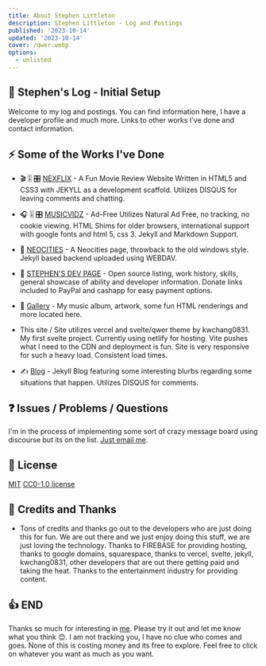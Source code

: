 ```yaml
---
title: About Stephen Littleton
description: Stephen Littleton - Log and Postings
published: '2023-10-14'
updated: '2023-10-14'
cover: /qwer.webp
options:
  - unlisted
---
```

<script lang="en">
  import Confetti from 'svelte-confetti'
</script>

 <Confetti infinite />

## 🎉 Stephen's Log - Initial Setup

Welcome to my log and postings. You can find information here, I have a developer profile and much more. Links to other works I've done and contact information.

## ⚡ Some of the Works I've Done

- 🎬 🎚 🎛 [NEXFLIX](https://nexflix.stephenlittleton.com/intro.html) - A Fun Movie Review Website Written in HTML5 and CSS3 with JEKYLL as a development scaffold. Utilizes DISQUS for leaving comments and chatting. 

- 🎧 🎚 🎛 [MUSICVIDZ](https://musicvidz.stephenlittleton.com/) - Ad-Free Utilizes Natural Ad Free, no tracking, no cookie viewing. HTML Shims for older browsers, international support with google fonts and html 5, css 3. Jekyll and Markdown Support.

- 🧪 [NEOCITIES](https://stephen730.neocities.org) - A Neocities page, throwback to the old windows style. Jekyll based backend uploaded using WEBDAV. 

- 🧮 [STEPHEN'S DEV PAGE](https://dev.stephenlittleton.com) - Open source listing, work history, skills, general showcase of ability and developer information. Donate links included to PayPal and cashapp for easy payment options.

- 📱 [Gallery](https://gallery.stephenlittleton.com) - My music album, artwork, some fun HTML renderings and more located here.

-  This site / Site utilizes vercel and svelte/qwer theme by kwchang0831. My first svelte project. Currently using netlify for hosting. Vite pushes what I need to the CDN and deployment is fun. Site is very responsive for such a heavy load. Consistent load times.

- ✍️ [Blog](https://blog.stephenlittleton.com) - Jekyll Blog featuring some interesting blurbs regarding some situations that happen. Utilizes DISQUS for comments.

## ❓ Issues / Problems / Questions

I'm in the process of implementing some sort of crazy message board using discourse but its on the list. [Just email me](mailto:stephen@stephenlittleton.com).

## 📝 License

[MIT](https://github.com/stephenxxxx/sllog/blob/main/LICENSE)
[CC0-1.0 license ](https://github.com/stephenlittleton/sllog/blob/main/LICENSE)

## 🙏 Credits and Thanks

- Tons of credits and thanks go out to the developers who are just doing this for fun. We are out there and we just enjoy doing this stuff, we are just loving the technology. Thanks to FIREBASE for providing hosting, thanks to google domains, squarespace, thanks to vercel, svelte, jekyll, kwchang0831, other developers that are out there getting paid and taking the heat. Thanks to the entertainment industry for providing content. 

## 👍 END

Thanks so much for interesting in [me](https://flickr.com/stephen730). Please try it out and let me know what you think 😊. I am not tracking you, I have no clue who comes and goes. None of this is costing money and its free to explore. Feel free to click on whatever you want as much as you want.
